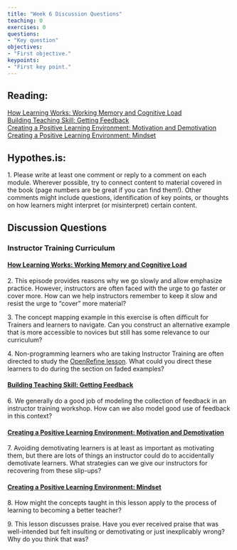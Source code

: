 ```yaml
---	
title: "Week 6 Discussion Questions"	
teaching: 0	
exercises: 0	
questions:	
- "Key question"	
objectives:	
- "First objective."	
keypoints:	
- "First key point."	
---
```

## Reading: 
[How Learning Works: Working Memory and Cognitive Load](https://carpentries.github.io/instructor-training/05-memory/index.html)  
[Building Teaching Skill: Getting Feedback](https://carpentries.github.io/instructor-training/06-feedback/index.html)  
[Creating a Positive Learning Environment: Motivation and Demotivation](https://carpentries.github.io/instructor-training/08-motivation/index.html)  
[Creating a Positive Learning Environment: Mindset](https://carpentries.github.io/instructor-training/09-mindset/index.html)

## Hypothes.is: 
1\. Please write at least one comment or reply to a comment on each module. Wherever possible, try to connect content to material covered in the book (page numbers are be great if you can find them!). Other comments might include questions, identification of key points, or thoughts on how learners might interpret (or misinterpret) certain content.

## Discussion Questions

### Instructor Training Curriculum
#### [How Learning Works: Working Memory and Cognitive Load](https://carpentries.github.io/instructor-training/05-memory/index.html)
2\. This episode provides reasons why we go slowly and allow emphasize practice. However, instructors are often faced with the urge to go faster or cover more. How can we help instructors remember to keep it slow and resist the urge to “cover” more material?

3\. The concept mapping example in this exercise is often difficult for Trainers and learners to navigate. Can you construct an alternative example that is more accessible to novices but still has some relevance to our curriculum?

4\. Non-programming learners who are taking Instructor Training are often directed to study the [OpenRefine lesson](https://datacarpentry.org/OpenRefine-ecology-lesson/). What could you direct these learners to do during the section on faded examples?

#### [Building Teaching Skill: Getting Feedback](https://carpentries.github.io/instructor-training/06-feedback/index.html)

6\. We generally do a good job of modeling the collection of feedback in an instructor training workshop. How can we also model good use of feedback in this context?

#### [Creating a Positive Learning Environment: Motivation and Demotivation](https://carpentries.github.io/instructor-training/08-motivation/index.html)

7\. Avoiding demotivating learners is at least as important as motivating them, but there are lots of things an instructor could do to accidentally demotivate learners. What strategies can we give our instructors for recovering from these slip-ups?


#### [Creating a Positive Learning Environment: Mindset](https://carpentries.github.io/instructor-training/09-mindset/index.html)
8\. How might the concepts taught in this lesson apply to the process of learning to becoming a better teacher?

9\. This lesson discusses praise. Have you ever received praise that was well-intended but felt insulting or demotivating or just inexplicably wrong? Why do you think that was?

